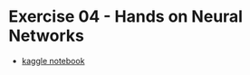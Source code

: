 # Exercise 04 - Hands on Neural Networks
- [kaggle notebook](https://www.kaggle.com/code/amlmmm/handson-neural-netowrks])
